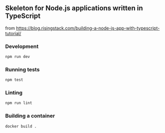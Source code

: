 ## Skeleton for Node.js applications written in TypeScript

from https://blog.risingstack.com/building-a-node-js-app-with-typescript-tutorial/

### Development

```bash
npm run dev
```

### Running tests

```bash
npm test
```

### Linting

```bash
npm run lint
```

### Building a container

```bash
docker build .
```